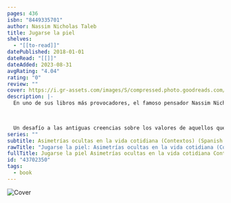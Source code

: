 ```yaml
---
pages: 436
isbn: "8449335701"
author: Nassim Nicholas Taleb
title: Jugarse la piel
shelves:
  - "[[to-read]]"
datePublished: 2018-01-01
dateRead: "[[]]"
dateAdded: 2023-08-31
avgRating: "4.04"
rating: "0"
review: ""
cover: https://i.gr-assets.com/images/S/compressed.photo.goodreads.com/books/1548416472l/43702350._SX318_.jpg
description: |-
  En uno de sus libros más provocadores, el famoso pensador Nassim Nicholas Taleb redefine lo que significa comprender el mundo, tener éxito en una profesión, contribuir a una sociedad justa y equitativa, detectar el absurdo e influir en los demás. Citando ejemplos que van desde Hammurabi a Séneca, o del gigante Anteo a Donald Trump, Taleb demuestra cómo la voluntad de aceptar los propios riesgos es un atributo esencial de héroes, santos e individuos prósperos en todos los ámbitos de la sociedad.

    

  Un desafío a las antiguas creencias sobre los valores de aquellos que dirigen las intervenciones militares, realizan inversiones financieras y difunden credos religiosos.
series: ""
subtitle: Asimetrías ocultas en la vida cotidiana (Contextos) (Spanish Edition)
rawTitle: "Jugarse la piel: Asimetrías ocultas en la vida cotidiana (Contextos) (Spanish Edition)"
fullTitle: Jugarse la piel Asimetrías ocultas en la vida cotidiana Contextos Spanish Edition
id: "43702350"
tags:
  - book
---
```

![Cover](https:&#x2F;&#x2F;i.gr-assets.com&#x2F;images&#x2F;S&#x2F;compressed.photo.goodreads.com&#x2F;books&#x2F;1548416472l&#x2F;43702350._SX318_.jpg)

